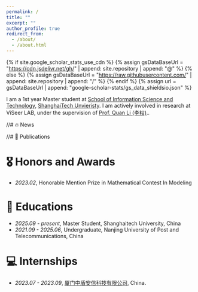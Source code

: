 ```yaml
---
permalink: /
title: ""
excerpt: ""
author_profile: true
redirect_from: 
  - /about/
  - /about.html
---
```


{% if site.google_scholar_stats_use_cdn %}
{% assign gsDataBaseUrl = "https://cdn.jsdelivr.net/gh/" | append: site.repository | append: "@" %}
{% else %}
{% assign gsDataBaseUrl = "https://raw.githubusercontent.com/" | append: site.repository | append: "/" %}
{% endif %}
{% assign url = gsDataBaseUrl | append: "google-scholar-stats/gs_data_shieldsio.json" %}

<span class='anchor' id='about-me'></span>


I am a 1st year Master student at [School of Information Science and Technology]("https://sist.shanghaitech.edu.cn/"), [ShanghaiTech Unvieristy](https://www.shanghaitech.edu.cn/#). I am actively involved in research at ViSeer LAB, under the supervision of [Prof. Quan Li (李权)](https://faculty.sist.shanghaitech.edu.cn/liquan/)..


//# 🔥 News


//# 📝 Publications 


# 🎖 Honors and Awards
- *2023.02*, Honorable Mention Prize in Mathematical Contest In Modeling 

# 📖 Educations
- *2025.09 - present*, Master Student, Shanghaitech University, China
- *2021.09 - 2025.06*, Undergraduate, Nanjing University of Post and Telecommunications, China

# 💻 Internships
- *2023.07 - 2023.09*, [厦门中盾安信科技有限公司]([https://github.com/](https://anicert.cn/)), China.
